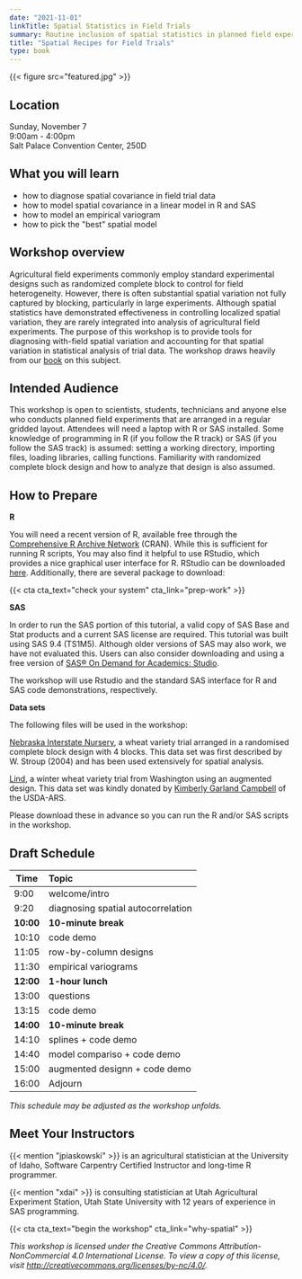 ```yaml
---
date: "2021-11-01"
linkTitle: Spatial Statistics in Field Trials
summary: Routine inclusion of spatial statistics in planned field experiments
title: "Spatial Recipes for Field Trials"
type: book
---
```


{{< figure src="featured.jpg" >}}

## Location

Sunday, November 7  
9:00am - 4:00pm  
Salt Palace Convention Center, 250D 

## What you will learn

* how to diagnose spatial covariance in field trial data
* how to model spatial covariance in a linear model in R and SAS
* how to model an empirical variogram
* how to pick the "best" spatial model

## Workshop overview

Agricultural field experiments commonly employ standard experimental designs such as randomized complete block to control for field heterogeneity.  However, there is often substantial spatial variation not fully captured by blocking, particularly in large experiments. Although spatial statistics have demonstrated effectiveness in controlling localized spatial variation, they are rarely integrated into analysis of agricultural field experiments. The purpose of this workshop is to provide tools for diagnosing with-field spatial variation and accounting for that spatial variation in statistical analysis of trial data. The workshop draws heavily from our [book](https://idahoagstats.github.io/guide-to-field-trial-spatial-analysis/) on this subject.  

## Intended Audience

This workshop is open to scientists, students, technicians and anyone else who conducts planned field experiments that are arranged in a regular gridded layout. Attendees will need a laptop with R or SAS installed. Some knowledge of programming in R (if you follow the R track) or SAS (if you follow the SAS track) is assumed: setting a working directory, importing files, loading libraries, calling functions. Familiarity with randomized complete block design and how to analyze that design is also assumed.

## How to Prepare

**R**

You will need a recent version of R, available free through the [Comprehensive R Archive Network](https://cran.r-project.org/) (CRAN). While this is sufficient for running R scripts, You may also find it helpful to use RStudio, which provides a nice graphical user interface for R. RStudio can be downloaded [here](https://www.rstudio.com/products/rstudio/download/). Additionally, there are several package to download:  

{{< cta cta_text="check your system" cta_link="prep-work" >}}

**SAS**

In order to run the SAS portion of this tutorial, a valid copy of SAS Base and Stat products and a current SAS license are required. This tutorial was built using SAS 9.4 (TS1M5). Although older versions of SAS may also work, we have not evaluated this. Users can also consider downloading and using a free version of [SAS® On Demand for Academics: Studio](https://www.sas.com/en_us/software/on-demand-for-academics/references/getting-started-with-sas-ondemand-for-academics-studio.html).

The workshop will use Rstudio and the standard SAS interface for R and SAS code demonstrations, respectively. 

**Data sets**

The following files will be used in the workshop: 
 
[Nebraska Interstate Nursery](https://raw.githubusercontent.com/IdahoAgStats/guide-to-field-trial-spatial-analysis/master/data/stroup_nin_wheat.csv), a wheat variety trial arranged in a randomised complete block design with 4 blocks. This data set was first described by W. Stroup (2004) and has been used extensively for spatial analysis. 

[Lind](https://raw.githubusercontent.com/IdahoAgStats/guide-to-field-trial-spatial-analysis/master/data/AB19F5_LIND.csv), a winter wheat variety trial from Washington using an augmented design. This data set was kindly donated by [Kimberly Garland Campbell](https://www.ars.usda.gov/pacific-west-area/pullman-wa/whgq/people/kimberly-garland-campbell/) of the USDA-ARS. 

Please download these in advance so you can run the R and/or SAS scripts in the workshop.

## Draft Schedule

| Time  |      Topic   | 
|-------|:-------------|
| 9:00  |  welcome/intro | 
| 9:20  |  diagnosing spatial autocorrelation |   
| **10:00** | **10-minute break** | 
| 10:10 | code demo |
| 11:05 | row-by-column designs |
| 11:30 | empirical variograms |
| **12:00** | **1-hour lunch** |
| 13:00 | questions |
| 13:15 | code demo |
| **14:00** | **10-minute break** |
| 14:10 | splines + code demo |
| 14:40 | model compariso + code demo |
| 15:00 | augmented designn + code demo |
| 16:00 | Adjourn |

*This schedule may be adjusted as the workshop unfolds.* 

## Meet Your Instructors

{{< mention "jpiaskowski" >}} is an agricultural statistician at the University of Idaho, Software Carpentry Certified Instructor and long-time R programmer. 


{{< mention "xdai" >}} is consulting statistician at Utah Agricultural Experiment Station, Utah State University with 12 years of experience in SAS programming.  


{{< cta cta_text="begin the workshop" cta_link="why-spatial" >}}

*This workshop is licensed under the Creative Commons Attribution-NonCommercial 4.0 International License. To view a copy of this license, visit http://creativecommons.org/licenses/by-nc/4.0/.*
